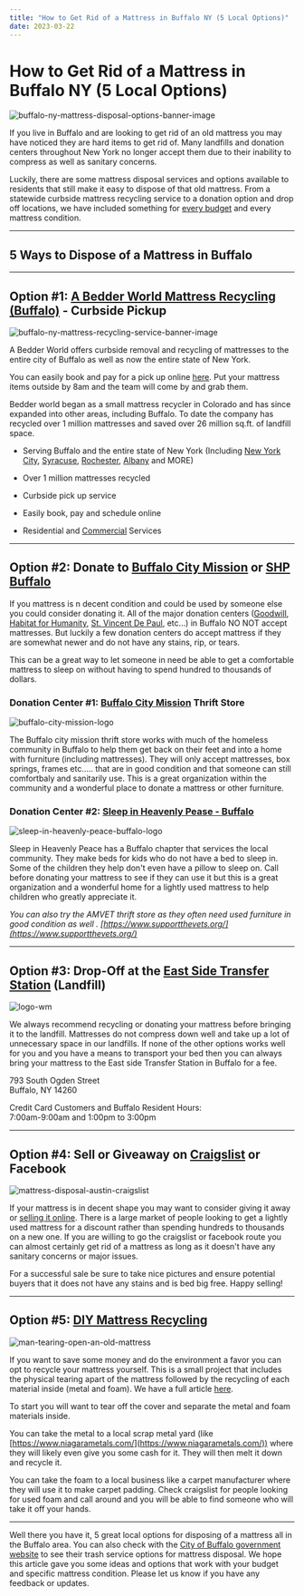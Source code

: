 ```yaml
---
title: "How to Get Rid of a Mattress in Buffalo NY (5 Local Options)"
date: 2023-03-22
---
```


# How to Get Rid of a Mattress in Buffalo NY (5 Local Options)

![buffalo-ny-mattress-disposal-options-banner-image](images/Most-Attractive-Youtube-Thumbnail-2023-03-21T185341.097-1024x576.png)

If you live in Buffalo and are looking to get rid of an old mattress you may have noticed they are hard items to get rid of. Many landfills and donation centers throughout New York no longer accept them due to their inability to compress as well as sanitary concerns.

Luckily, there are some mattress disposal services and options available to residents that still make it easy to dispose of that old mattress. From a statewide curbside mattress recycling service to a donation option and drop off locations, we have included something for [every budget](https://www.abedderworld.com/how-much-does-mattress-removal-cost-price-of-5-popular-services.html/) and every mattress condition.

* * *

## 5 Ways to Dispose of a Mattress in Buffalo

* * *

## Option #1: [A Bedder World Mattress Recycling (Buffalo)](https://www.abedderworld.com/Buffalo-NY) - Curbside Pickup

![buffalo-ny-mattress-recycling-service-banner-image](images/Screen-Shot-2023-03-21-at-2.54.25-PM-1024x562.png)

A Bedder World offers curbside removal and recycling of mattresses to the entire city of Buffalo as well as now the entire state of New York.

You can easily book and pay for a pick up online [here](https://www.abedderworld.com/book-online/). Put your mattress items outside by 8am and the team will come by and grab them.

Bedder world began as a small mattress recycler in Colorado and has since expanded into other areas, including Buffalo. To date the company has recycled over 1 million mattresses and saved over 26 million sq.ft. of landfill space.

- Serving Buffalo and the entire state of New York (Including [](https://www.abedderworld.com/get-rid-of-a-mattress-in-minneapolis.html/)[New York City](https://www.abedderworld.com/get-rid-of-a-mattress-in-new-york-city.html/), [Syracuse](https://www.abedderworld.com/Syracuse-NY), [Rochester](https://www.abedderworld.com/how-to-get-rid-of-a-mattress-in-rochester.html/), [Albany](https://www.abedderworld.com/Albany-NY) and MORE)

- Over 1 million mattresses recycled

- Curbside pick up service

- Easily book, pay and schedule online

- Residential and [Commercial](https://www.abedderworld.com/commercial/) Services

* * *

## Option #2: Donate to [Buffalo City Mission](http://www.buffalocitymission.org/thrift-store/) or [SHP Buffalo](http://www.buffalocitymission.org/thrift-store/)

If you mattress is n decent condition and could be used by someone else you could consider donating it. All of the major donation centers ([Goodwill](https://www.abedderworld.com/does-goodwill-take-mattresses-4-alternative-options.html/), [Habitat for Humanity](https://www.habitatbuffalo.org/), [St. Vincent De Paul](http://svdpwny.org/acceptable-items/), etc...) in Buffalo NO NOT accept mattresses. But luckily a few donation centers do accept mattress if they are somewhat newer and do not have any stains, rip, or tears.

This can be a great way to let someone in need be able to get a comfortable mattress to sleep on without having to spend hundred to thousands of dollars.

### Donation Center #1: [Buffalo City Mission](http://www.buffalocitymission.org/thrift-store/) Thrift Store

![buffalo-city-mission-logo](images/Image-53.png)

The Buffalo city mission thrift store works with much of the homeless community in Buffalo to help them get back on their feet and into a home with furniture (including mattresses). They will only accept mattresses, box springs, frames etc..... that are in good condition and that someone can still comfortbaly and sanitarily use. This is a great organization within the community and a wonderful place to donate a mattress or other furniture.

### Donation Center #2: [Sleep in Heavenly Pease - Buffalo](https://shpbeds.org/chapter/ny-buffalo/)

![sleep-in-heavenly-peace-buffalo-logo](images/Screen-Shot-2023-03-21-at-3.20.10-PM.png)

Sleep in Heavenly Peace has a Buffalo chapter that services the local community. They make beds for kids who do not have a bed to sleep in. Some of the children they help don't even have a pillow to sleep on. Call before donating your mattress to see if they can use it but this is a great organization and a wonderful home for a lightly used mattress to help children who greatly appreciate it.

_You can also try the AMVET thrift store as they often need used furniture in good condition as well . [https://www.supportthevets.org/](https://www.supportthevets.org/)_

* * *

## Option #3: Drop-Off at the [East Side Transfer Station](https://www.wmsolutions.com/locations/details/id/894) (Landfill)

![logo-wm](images/logo-wm.png)

We always recommend recycling or donating your mattress before bringing it to the landfill. Mattresses do not compress down well and take up a lot of unnecessary space in our landfills. If none of the other options works well for you and you have a means to transport your bed then you can always bring your mattress to the East side Transfer Station in Buffalo for a fee.

793 South Ogden Street  
Buffalo, NY 14260

Credit Card Customers and Buffalo Resident Hours:  
7:00am-9:00am and 1:00pm to 3:00pm

* * *

## Option #4: Sell or Giveaway on [Craigslist](https://buffalo.craigslist.org/) or Facebook

![mattress-disposal-austin-craigslist](images/Screen-Shot-2019-12-11-at-8.06.07-AM-edited.png)

If your mattress is in decent shape you may want to consider giving it away or [selling it online](_wp_link_placeholder). There is a large market of people looking to get a lightly used mattress for a discount rather than spending hundreds to thousands on a new one. If you are willing to go the craigslist or facebook route you can almost certainly get rid of a mattress as long as it doesn't have any sanitary concerns or major issues.

For a successful sale be sure to take nice pictures and ensure potential buyers that it does not have any stains and is bed big free. Happy selling!

* * *

## Option #5: [DIY Mattress Recycling](https://www.abedderworld.com/how-to-recycle-a-mattress/)

![man-tearing-open-an-old-mattress](images/Screen-Shot-2019-04-08-at-1.56.55-PM-1024x572.webp)

If you want to save some money and do the environment a favor you can opt to recycle your mattress yourself. This is a small project that includes the physical tearing apart of the mattress followed by the recycling of each material inside (metal and foam). We have a full article [here](https://www.abedderworld.com/how-to-recycle-a-mattress/).

To start you will want to tear off the cover and separate the metal and foam materials inside.

You can take the metal to a local scrap metal yard (like [https://www.niagarametals.com/](https://www.niagarametals.com/)) where they will likely even give you some cash for it. They will then melt it down and recycle it.

You can take the foam to a local business like a carpet manufacturer where they will use it to make carpet padding. Check craigslist for people looking for used foam and call around and you will be able to find someone who will take it off your hands.

* * *

Well there you have it, 5 great local options for disposing of a mattress all in the Buffalo area. You can also check with the [City of Buffalo government website](https://www.buffalony.gov/1465/Bulk-Trash-Collection) to see their trash service options for mattress disposal. We hope this article gave you some ideas and options that work with your budget and specific mattress condition. Please let us know if you have any feedback or updates.
